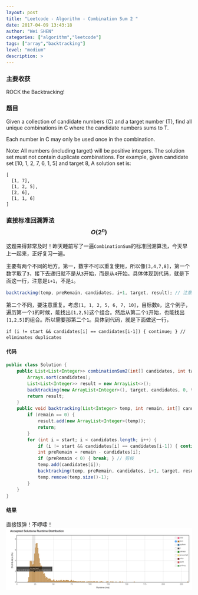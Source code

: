```yaml
---
layout: post
title: "Leetcode - Algorithm - Combination Sum 2 "
date: 2017-04-09 13:43:18
author: "Wei SHEN"
categories: ["algorithm","leetcode"]
tags: ["array","backtracking"]
level: "medium"
description: >
---
```


### 主要收获
ROCK the Backtracking!

### 题目
Given a collection of candidate numbers (C) and a target number (T), find all unique combinations in C where the candidate numbers sums to T.

Each number in C may only be used once in the combination.

Note:
All numbers (including target) will be positive integers.
The solution set must not contain duplicate combinations.
For example, given candidate set [10, 1, 2, 7, 6, 1, 5] and target 8,
A solution set is:
```
[
  [1, 7],
  [1, 2, 5],
  [2, 6],
  [1, 1, 6]
]
```

### 直接标准回溯算法 $$O(2^n)$$
这题来得非常及时！昨天睡前写了一遍`CombinationSum`的标准回溯算法，今天早上一起来，正好复习一遍。

主要有两个不同的地方。第一，数字不可以重复使用，所以像`[3,4,7,8]`，第一个数字取了`3`，接下去递归就不是从`3`开始，而是从`4`开始。具体体现到代码，就是下面这一行，注意是`i+1`，不是`i`。
```java
backtracking(temp, preRemain, candidates, i+1, target, result); // 注意这里的i+1
```

第二个不同，要注意重复。考虑`[1, 1, 2, 5, 6, 7, 10]`，目标数`8`，这个例子，遍历第一个`1`的时候，能找出`[1,2,5]`这个组合。然后从第二个`1`开始，也能找出`[1,2,5]`的组合。所以需要那第二个`1`。具体到代码，就是下面做这一行，
```
if (i != start && candidates[i] == candidates[i-1]) { continue; } // eliminates duplicates
```

#### 代码
```java
public class Solution {
    public List<List<Integer>> combinationSum2(int[] candidates, int target) {
        Arrays.sort(candidates);
        List<List<Integer>> result = new ArrayList<>();
        backtracking(new ArrayList<Integer>(), target, candidates, 0, target, result);
        return result;
    }
    public void backtracking(List<Integer> temp, int remain, int[] candidates, int start, int target, List<List<Integer>> result) {
        if (remain == 0) {
            result.add(new ArrayList<Integer>(temp));
            return;
        }
        for (int i = start; i < candidates.length; i++) {
            if (i != start && candidates[i] == candidates[i-1]) { continue; } // eliminates duplicates
            int preRemain = remain - candidates[i];
            if (preRemain < 0) { break; } // 剪枝
            temp.add(candidates[i]);
            backtracking(temp, preRemain, candidates, i+1, target, result);
            temp.remove(temp.size()-1);
        }
    }
}
```

#### 结果
直接银弹！不啰嗦！
![combination-sum-2-1](/images/leetcode/combination-sum-2-1.png)
